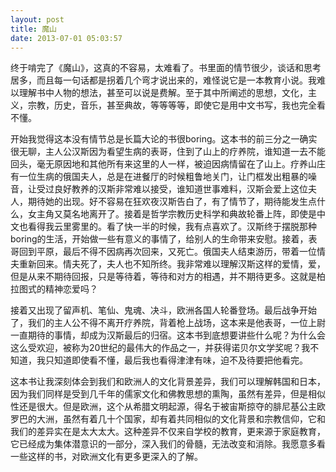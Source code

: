 ```yaml
---
layout: post
title: 魔山
date: 2013-07-01 05:03:57
---
```




终于啃完了《魔山》，这真的不容易，太难看了。书里面的情节很少，谈话和思考居多，而且每一句话都是拐着几个弯才说出来的，难怪说它是一本教育小说。我难以理解书中人物的想法，甚至可以说是费解。至于其中所阐述的思想，文化，主义，宗教，历史，音乐，甚至典故，等等等等，即使它是用中文书写，我也完全看不懂。

开始我觉得这本没有情节总是长篇大论的书很boring。这本书的前三分之一确实很无聊，主人公汉斯因为看望生病的表哥，住到了山上的疗养院，谁知道一去不能回头，毫无原因地和其他所有来这里的人一样，被迫因病情留在了山上。疗养山庄有一位生病的俄国夫人，总是在进餐厅的时候粗鲁地关门，让门框发出粗暴的噪音，让受过良好教养的汉斯非常难以接受，谁知道世事难料，汉斯会爱上这位夫人，期待她的出现。好不容易在狂欢夜汉斯告白了，有了情节了，期待能发生点什么，女主角又莫名地离开了。接着是哲学宗教历史科学和典故轮番上阵，即使是中文也看得我云里雾里的。看了快一半的时候，我有点喜欢了。汉斯终于摆脱那种boring的生活，开始做一些有意义的事情了，给别人的生命带来安慰。接着，表哥回到平原，最后不得不因病再次回来，又死亡。俄国夫人结束游历，带着一位情夫重新回来。情夫死了，夫人也不知所终。我非常难以理解汉斯这样的爱情，爱，但是从来不期待回报，只是等待着，等待和对方的相遇，并不期待更多。这就是柏拉图式的精神恋爱吗？

接着又出现了留声机、笔仙、鬼魂、决斗，欧洲各国人轮番登场。最后战争开始了，我们的主人公不得不离开疗养院，背着枪上战场，这本来是他表哥，一位上尉一直期待的事情，却成为汉斯最后的归宿。这本书到底想要讲些什么呢？为什么会这么受欢迎，被称为20世纪的最伟大的作品之一，并获得诺贝尔文学奖呢？我不知道，我只知道即使看不懂，最后我也看得津津有味，迫不及待要把他看完。

这本书让我深刻体会到我们和欧洲人的文化背景差异，我们可以理解韩国和日本，因为我们同样是受到几千年的儒家文化和佛教思想的熏陶，虽然有差异，但是相似性还是很大。但是欧洲，这个从希腊文明起源，得名于被宙斯掠夺的腓尼基公主欧罗巴的大洲，虽然有着几十个国家，却有着共同相似的文化背景和宗教信仰，它和我们的差异实在是太大太大。这种差异不仅来自学校的教育，更来源于家庭教育，它已经成为集体潜意识的一部分，深入我们的骨髓，无法改变和消除。我愿意多看一些这样的书，对欧洲文化有更多更深入的了解。


